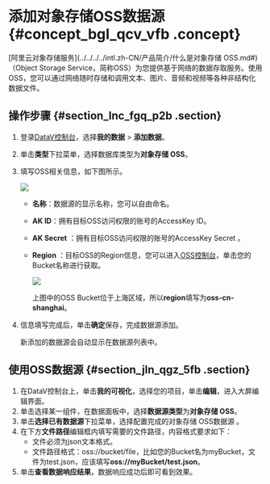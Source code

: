 # 添加对象存储OSS数据源 {#concept_bgl_qcv_vfb .concept}

[阿里云对象存储服务](../../../../intl.zh-CN/产品简介/什么是对象存储 OSS.md#)（Object Storage Service，简称OSS）为您提供基于网络的数据存取服务。使用OSS，您可以通过网络随时存储和调用文本、图片、音频和视频等各种非结构化数据文件。

## 操作步骤 {#section_lnc_fgq_p2b .section}

1.  登录[DataV控制台](http://datav.alibabacloud.com/)，选择**我的数据** \> **添加数据**。
2.  单击**类型**下拉菜单，选择数据库类型为**对象存储 OSS**。
3.  填写OSS相关信息，如下图所示。

    ![](http://static-aliyun-doc.oss-cn-hangzhou.aliyuncs.com/assets/img/64454/155901480632329_zh-CN.png)

    -   **名称**：数据源的显示名称，您可以自由命名。
    -   **AK ID**：拥有目标OSS访问权限的账号的AccessKey ID。
    -   **AK Secret** ：拥有目标OSS访问权限的账号的AccessKey Secret 。
    -   **Region** ：目标OSS的Region信息，您可以进入[OSS控制台](https://oss.console.aliyun.com/)，单击您的Bucket名称进行获取。

        ![](http://static-aliyun-doc.oss-cn-hangzhou.aliyuncs.com/assets/img/64454/155901480632341_zh-CN.png)

        上图中的OSS Bucket位于上海区域，所以**region**填写为**oss-cn-shanghai**。

4.  信息填写完成后，单击**确定**保存，完成数据源添加。

    新添加的数据源会自动显示在数据源列表中。


## 使用OSS数据源 {#section_jln_qgz_5fb .section}

1.  在DataV控制台上，单击**我的可视化**，选择您的项目，单击**编辑**，进入大屏编辑界面。
2.  单击选择某一组件，在数据面板中，选择**数据源类型**为**对象存储 OSS**。
3.  单击**选择已有数据源**下拉菜单，选择配置完成的对象存储 OSS数据源 。
4.  在下方**文件路径**编辑框内填写需要的文件路径，内容格式要求如下：
    -   文件必须为json文本格式。
    -   文件路径格式：oss://bucket/file，比如您的Bucket名为myBucket，文件为test.json，应该填写**oss://myBucket/test.json**。
5.  单击**查看数据响应结果**，数据响应成功后即可看到效果。

